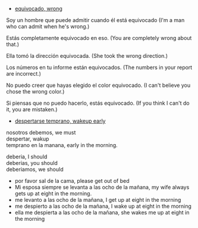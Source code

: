 
* [equivocado, wrong](https://www.spanishdict.com/translate/equivocado)

Soy un hombre que puede admitir cuando él está equivocado
(I'm a man who can admit when he's wrong.)

Estás completamente equivocado en eso.
(You are completely wrong about that.)

Ella tomó la dirección equivocada.
(She took the wrong direction.)

Los números en tu informe están equivocados.
(The numbers in your report are incorrect.)

No puedo creer que hayas elegido el color equivocado.
(I can't believe you chose the wrong color.)

Si piensas que no puedo hacerlo, estás equivocado.
(If you think I can't do it, you are mistaken.)



* [despertarse temprano, wakeup early](https://www.spanishdict.com/translate/despertarse%20temprano?langFrom=es)

nosotros debemos,            we must  
despertar,                   wakup  
temprano en la manana,       early in the morning.

deberia,    I should  
deberias,   you should  
deberiamos, we should  

* por favor sal de la cama, please get out of bed
* Mi esposa siempre se levanta a las ocho de la mañana, my wife always gets up at eight in the morning.
* me levanto a las ocho de la mañana, I get up at eight in the morning
* me despierto a las ocho de la mañana, I wake up at eight in the morning
* ella me despierta a las ocho de la mañana, she wakes me up at eight in the morning

